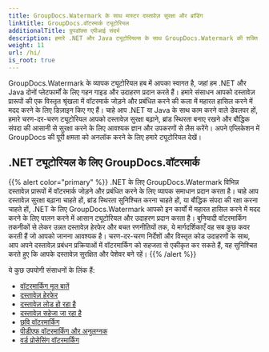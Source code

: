 ```yaml
---
title: GroupDocs.Watermark के साथ मास्टर दस्तावेज़ सुरक्षा और ब्रांडिंग
linktitle: GroupDocs.वॉटरमार्क ट्यूटोरियल
additionalTitle: ग्रुपडॉक्स एपीआई संदर्भ
description: हमारे .NET और Java ट्यूटोरियल्स के साथ GroupDocs.Watermark की शक्ति को अनलॉक करें। दस्तावेज़ सुरक्षा और ब्रांडिंग के लिए वॉटरमार्किंग तकनीकों में महारत हासिल करें।
weight: 11
url: /hi/
is_root: true
---
```


GroupDocs.Watermark के व्यापक ट्यूटोरियल हब में आपका स्वागत है, जहां हम .NET और Java दोनों प्लेटफार्मों के लिए गहन गाइड और उदाहरण प्रदान करते हैं। हमारे संसाधन आपको दस्तावेज़ प्रारूपों की एक विस्तृत श्रृंखला में वॉटरमार्क जोड़ने और प्रबंधित करने की कला में महारत हासिल करने में मदद करने के लिए डिज़ाइन किए गए हैं। चाहे आप .NET या Java के साथ काम करने वाले डेवलपर हों, हमारे चरण-दर-चरण ट्यूटोरियल आपको दस्तावेज़ सुरक्षा बढ़ाने, ब्रांड स्थिरता बनाए रखने और बौद्धिक संपदा की आसानी से सुरक्षा करने के लिए आवश्यक ज्ञान और उपकरणों से लैस करेंगे। अपने एप्लिकेशन में GroupDocs की पूरी क्षमता को अनलॉक करने के लिए हमारे ट्यूटोरियल देखें।


## .NET ट्यूटोरियल के लिए GroupDocs.वॉटरमार्क
{{% alert color="primary" %}}
.NET के लिए GroupDocs.Watermark विभिन्न दस्तावेज़ प्रारूपों में वॉटरमार्क जोड़ने और प्रबंधित करने के लिए व्यापक समाधान प्रदान करता है। चाहे आप दस्तावेज़ सुरक्षा बढ़ाना चाहते हों, ब्रांड स्थिरता सुनिश्चित करना चाहते हों, या बौद्धिक संपदा की रक्षा करना चाहते हों, .NET के लिए GroupDocs.Watermark आपको इन कार्यों में महारत हासिल करने में मदद करने के लिए पालन करने में आसान ट्यूटोरियल और उदाहरण प्रदान करता है। बुनियादी वॉटरमार्किंग तकनीकों से लेकर उन्नत दस्तावेज़ हेरफेर और बचत रणनीतियों तक, ये मार्गदर्शिकाएँ वह सब कुछ कवर करती हैं जो आपको जानना आवश्यक है। चरण-दर-चरण निर्देशों और विस्तृत कोड उदाहरणों के साथ, आप अपने दस्तावेज़ प्रबंधन प्रक्रियाओं में वॉटरमार्किंग को सहजता से एकीकृत कर सकते हैं, यह सुनिश्चित करते हुए कि आपके दस्तावेज़ सुरक्षित और पेशेवर बने रहें।
{{% /alert %}}

ये कुछ उपयोगी संसाधनों के लिंक हैं:
 
- [वॉटरमार्किंग मूल बातें](./net/watermarking-basics/)
- [दस्तावेज़ हेरफेर](./net/document-manipulation/)
- [दस्तावेज़ लोड हो रहा है](./net/document-loadings/)
- [दस्तावेज़ सहेजा जा रहा है](./net/document-savings/)
- [छवि वॉटरमार्किंग](./net/image-watermarkings/)
- [पीडीएफ वॉटरमार्किंग और अनुलग्नक](./net/pdf-watermarking-attachments/)
- [वर्ड प्रोसेसिंग वॉटरमार्किंग](./net/word-processing-watermarkings/)
